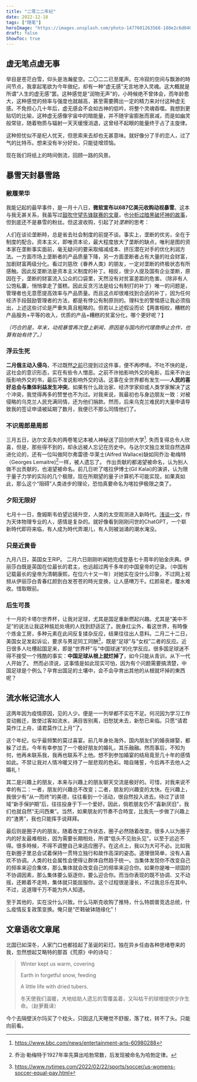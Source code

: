 ```yaml
---
title: "二零二二年纪"
date: 2022-12-18
tags: ["随笔"]
heroImage: "https://images.unsplash.com/photo-1477601263568-180e2c6d046e?ixlib=rb-4.0.3&ixid=MnwxMjA3fDB8MHxwaG90by1wYWdlfHx8fGVufDB8fHx8&auto=format&fit=crop&w=1740&q=80"
draft: false
ShowToc: true
---
```


## 虚无笔点虚无事

举目是苍茫白雪，仰头是浩瀚星空。二〇二二已至尾声。在冷寂的空间与飘渺的時间节点，我拿起笔欲为今年做纪，却有一种“虚无感”无言地渗入灵魂。这大概就是所谓“人生的虚无感”罢。这种感觉是“润物无声”的，小時候绝不曾体会，而年龄愈大，这种感觉的频率与强度也就越高，甚至需要腾出一定的精力来对付这种虚无感。不免担心几十年后，虚无感会不会如古神的低吟，将整个灵魂吞噬。我想到更贴切的比喻，这种虚无感像宇宙中的暗能量，并不随宇宙膨胀而衰减，而是如幽灵般常驻，随着物质与辐射一天天缓慢消退，这曾经不起眼的能量终于占了主旋律。

这种担忧似不是杞人忧天，但思索来去却也无甚意味。就好像分了手的恋人，过了气的比特币。想来没有半分好处，只能徒增烦恼。

现在我们将纸上的時间倒流，回顾一路的风景。

## 暴雪天封暴雪路

### 敝履荣华

我能记起的最早事件，是一月十八日，**微软宣布以687亿美元收购动视暴雪**。这本与我无甚关系，我虽写过[鼓吹守望先锋联赛的文章](posts/论我为什么看守望先锋联赛.md)，也[分析过暗黑破坏神的故事](posts/暗黑破坏神剧情考)，但到底还不是暴雪的粉丝。但这波收购，引起了对*垄断*的思考：

人们在谈论垄断時，总是省去社会制度的前提不谈。事实上，垄断的优劣，全在于制度的配合。资本主义，即唯资本论，最大程度放大了垄断的缺点，唯利是图的资本家在垄断事实面前，毫无疑问的要采取缩减成本、挤压潜在对手的优化利润方法。一方面市场上垄断者的产品质量下降，另一方面垄断者占有大量的社会财富，加剧财富两级分化。看过刘慈欣《眷养人类》的朋友，一定对垄断的终极状态有所感触。因此反垄断法是资本主义制度的补丁。相反，很少人提及国有企业垄断，原因在于，垄断的财富流入公众的口袋里，天然没有对贫富差距的危害。（除非有人公饱私囊，悄悄拿走了蛋糕。因此反贪污法是给公有制打的补丁）唯一的问题是，管理者也无意愿提高效率与产品质量。而且这点却很难找到合适的补丁，因为任何经济手段鼓励管理者的方法，都是有悖公有制原则的。理科生的警惕感让我必须指出，上述这些讨论是严重失真且粗略的。但若以上述假设而论【两害相权，糟糕的产品服务+平等的收入，优质的产品+糟糕的贫富分化，哪个更好呢？】

_（巧合的是，年末，动视暴雪再次登上新闻，原因是与国内的代理商停止合作，也算有始有终了。）_

### 浮云生死

**二月俄主动入侵乌**，不过既然[之前](posts/困上海与乌克兰与2022.md)已提到过这件事，便不再啰嗦。不吐不快的是，这社会的意识形态，实在有些令人憎恶。之前不许拍影响外交的电影，后来不许出版影响外交的书，最后不准说影响外交的话。这事在全世界都有发生——**人民的喜好总会与集体利益发生冲突**。如果有什么政治家、经济学家抑或人类学家解决了这个冲突，我觉得再多的赞誉也不为过。对我来说，我最初也与身边朋友一致：对被侵略的乌克兰人民充满同情，还为他们捐款。然而，后来乌克兰难民的大量申请导致我的签证申请被延期了数月，我便已不那么同情他们了。

### 不识周郎是周郎

三月五日，达尔文丢失的两卷笔记本被人神秘送了回剑桥大学[^2]. 失而复得总令人欣喜，但是，那些得不到的，却永远被人忘记在历史中。与达尔文独立发现自然选择进化论的，还有一位叫做阿尔弗雷德·华莱士(Alfred Wallace)缺如同乔治·勒梅特（Georges Lemaitre)[^3]一样，被人遗忘了。
作出贡献的都渴望被命名，认为别人做不出贡献的，也渴望被命名。前几日听了喀拉伊博士(Gil Kalai)的演讲，认为限于量子力学的实际的几个极限，现在所期望的量子计算机不可能实现，如果真如此，那么这个“阻碍”人类进步的理论，恐怕真要命名为喀拉伊极限之类了。

### 夕阳无限好

七月十一日，詹姆斯韦伯望远镜升空，人类的太空观测进入新時代。[浅谈一文](posts/从JWST第一张图片谈起.md)，作为天体物理专业的人，感情是复杂的。就好像看到刚刚问世的ChatGPT，一个崭新時代即将来临，有人成为時代弄潮儿，有人则被汹涌的潮水淹没。

### 只是近黄昏

九月八日，英国女王RIP。 二月六日刚刚听闻她完成登基七十周年的铂金庆典。伊丽莎白既是英国在位最长的君主，也远超过两千多年的中国皇帝的记录。（中国有记载最长的皇帝为清朝康熙，在位六十又一年）对她实在没什么印象，不过网上视频从伊丽莎白青春红颜到白发苍苍的時光变换，让人感喟万千。红颜易老，覆水难收。惜取眼前。

### 后生可畏

十一月的卡塔尔世界杯，让我对足球，尤其是国足重新燃起兴趣。尤其是“美中不足”的说法让我这种尴尬处境的人找到舒适区了。脱身红尘外，看这世界，有時像个炼金工房，多种元素在此间反复揉杂反应，结果往往出人意料。二月二十二日，美国女足发起诉讼，要求与男足同工同酬[^1]，既是“足球”与“女权”二者的反应。近日很多人吐槽起国足来，即是“世界杯”与“中国球迷”的化学反应。很多国足球迷不得不接受一个残酷的事实：**中国足球从根上就烂掉了**，如今只能从青训，从下一代人开始了。
然而必须说，这事情是如此现实可怕，因为有个问题需要搞清楚，中国足球是个例么？孕育出国足的土壤中，会不会孕育出其他的从根就坏掉的東西呢？

## 流水帐记流水人

这两年因为疫情原因，见的人少。便是一一列举都不实在不足。何况因为学习工作变动搬迁，致使过客如流水，满目皆别离，旧愁犹未去，新愁已来临。只愿“请君莫作江上舟，请君莫作江上月”了。

这个年纪，似乎最频繁的莫过喜宴。前几年身处海外，国内朋友们的婚丧嫁娶，都躲了过去。今年有幸参加了一个极好朋友的婚礼，其乐融融。然而事后，不知为何，他再未联系我，我再也联系不上他。想不到参加婚宴的结局竟至几十年的感情如此。不禁让我对人情冷暖又持了一层悲观的色彩。暗自赌誓，今后再不去他人之婚礼！

其二是兴趣上的朋友，本来与兴趣上的朋友聊天交流是极好的。可惜，对我来说不幸的有二：一者，朋友的兴趣总不改变；二者，朋友的兴趣变的太快。在兴趣上，我很少有“从一而终”的美德，往往看到一个活动，很自然投入进去。待过了该领域“新手保护期”后，往往投身于下一个爱好。因此，倘若朋友仍不“喜新厌旧”，我们也就自然“无问西東”。当然，如果朋友的节奏不合時宜，比我先一步做了兴趣上的“渣男”，我也只能挥手说拜拜。

最后则是圈子内的朋友。随着改变工作状态，圈子必然随着改变。很多人以为圈子内的好友最难相处，因为需要长期相处，所谓“低头不见抬头见”，以至于远近不得。很多時候，不得不调整自己来适应圈子。在这点上，我以为大可不必。比如我在新圈子里总会试着保持一贯特立独行和故作高深的姿态。道理很简单，没有人喜欢不协调。人类的社会属性会使得让群体自然趋于统一。当集体发现你不改变自己的频率来迎合集体，那么集体就会改变自己的频率来迎合你。如果你是唯一顽固的不协调因素，那么集体要么驱逐你，要么迎合你。而当你表现的既不协调、又不动摇，还赖着不走時，集体就只能屈服你。这个过程很是漫长，不过我总乐在其中。不过，这道理千万不能为外人知道。

至于其他的，实在没什么兴致。什么马斯克收购了推特，什么特朗普竞选总统，什么疫情反复政策变换。俺只是“芒鞋破钵随缘化”！

## 文章语收文章尾

北国已如深冬，人家门口也都挂起了圣诞的彩灯。独在异乡任由各种思绪卷来的我，忽然想起艾略特的那首《荒原》中的诗句：

> Winter kept us warm, covering
>
> Earth in forgetful snow, feeding
>
> A little life with dried tubers.
>
> 冬天使我们温暖，大地给助人遗忘的雪覆盖着，又叫枯干的球根提供少许生命。（赵萝蕤译）

今个去隔壁沃尔玛买了个枕头，只因这几天睡觉不舒服，落了枕，转不了头。只能向前看。

[^1]: https://www.nytimes.com/2022/02/22/sports/soccer/us-womens-soccer-equal-pay.html

[^2]: https://www.bbc.com/news/entertainment-arts-60980288

[^3]: 乔治·勒梅特于1927年率先算出哈勃常数，后发现被命名为哈勃定律。
